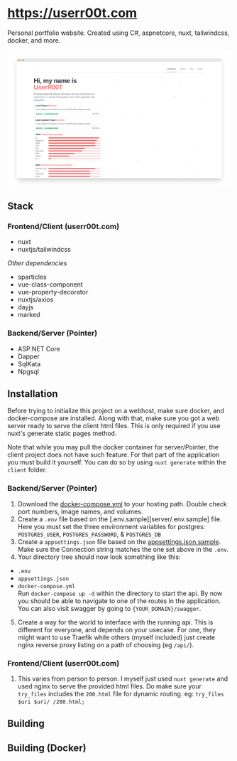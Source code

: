 # https://userr00t.com
Personal portfolio website. Created using C#, aspnetcore, nuxt, tailwindcss, docker, and more.

[![](.media/screely.png)](https://userr00t.com)

## Stack
### Frontend/Client (userr00t.com)
- nuxt
- nuxtjs/tailwindcss

_Other dependencies_
- sparticles
- vue-class-component
- vue-property-decorator
- nuxtjs/axios
- dayjs
- marked

### Backend/Server (Pointer)
- ASP.NET Core
- Dapper
- SqlKata
- Npgsql

## Installation
Before trying to initialize this project on a webhost, make sure docker, and docker-compose are installed. Along with that, make sure you got a web server ready to serve the client html files. This is only required if you use nuxt's generate static pages method.

Note that while you may pull the docker container for server/Pointer, the client project does not have such feature. For that part of the application you must build it yourself. You can do so by using `nuxt generate` within the `client` folder.

### Backend/Server (Pointer)
1. Download the [docker-compose.yml](server/docker-compose.yml) to your hosting path. Double check port numbers, image names, and volumes.
2. Create a `.env` file based on the [.env.sample][server/.env.sample] file. Here you must set the three environment variables for postgres: `POSTGRES_USER`, `POSTGRES_PASSWORD`, & `POSTGRES_DB`
3. Create a `appsettings.json` file based on the [appsettings.json.sample](server/appsettings.json.sample). Make sure the Connection string matches the one set above in the `.env`.
4. Your directory tree should now look something like this:
- `.env`
- `appsettings.json`
- `docker-compose.yml`  
Run `docker-compose up -d` within the directory to start the api. By now you should be able to navigate to one of the routes in the application. You can also visit swagger by going to `{YOUR_DOMAIN}/swagger`.
5. Create a way for the world to interface with the running api. This is different for everyone, and depends on your usecase. For one, they might want to use Traefik while others (myself included) just create nginx reverse proxy listing on a path of choosing (eg `/api/`). 

### Frontend/Client (userr00t.com)
1. This varies from person to person. I myself just used `nuxt generate` and used nginx to serve the provided html files. Do make sure your `try_files` includes the `200.html` file for dynamic routing. eg: `try_files $uri $uri/ /200.html;`

## Building

## Building (Docker)